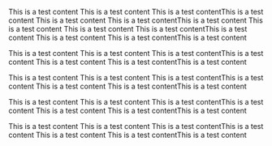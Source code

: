 This is a test content This is a test content This is a test contentThis is a test content This is a test content This is a test contentThis is a test content
This is a test content This is a test content This is a test contentThis is a test content This is a test content This is a test contentThis is a test content



This is a test content This is a test content This is a test contentThis is a test content This is a test content This is a test contentThis is a test content

This is a test content This is a test content This is a test contentThis is a test content This is a test content This is a test contentThis is a test content

This is a test content This is a test content This is a test contentThis is a test content This is a test content This is a test contentThis is a test content

This is a test content This is a test content This is a test contentThis is a test content This is a test content This is a test contentThis is a test content
